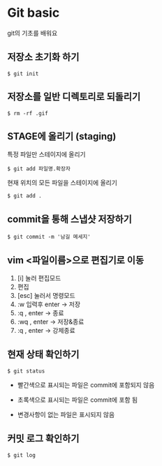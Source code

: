 # Git basic

git의 기초를 배워요



## 저장소 초기화 하기

```
$ git init
```

##  저장소를 일반 디렉토리로 되돌리기

```
$ rm -rf .gif
```



## STAGE에 올리기 (staging)

특정 파일만 스테이지에 올리기

```
$ git add 파일명.확장자
```

현재 위치의 모든 파일을 스테이지에 올리기

```
$ git add .
```



## commit을 통해 스냅샷 저장하기

```
$ git commit -m '남길 메세지'
```



## vim <파일이름>으로 편집기로 이동

1. [i] 눌러 편집모드
2. 편집
3. [esc] 눌러서 명령모드
4. :w 입력후 enter -> 저장
5. :q , enter ->  종료
6. :wq , enter -> 저장&종료
7. :q   ,   enter -> 강제종료



## 현재 상태 확인하기

```
$ git status
```

- 빨간색으로 표시되는 파일은 commit에 포함되지 않음

- 초록색으로 표시되는 파일은 commit에 포함 됨
- 변경사항이 없는 파일은 표시되지 않음



##  커밋 로그 확인하기

```
$ git log
```

